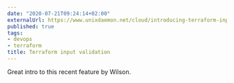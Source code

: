 ```yaml
---
date: "2020-07-21T09:24:14+02:00"
externalUrl: https://www.unixdaemon.net/cloud/introducing-terraform-input-validation/
published: true
tags:
- devops
- terraform
title: Terraform input validation
---
```

Great intro to this recent feature by Wilson. 

